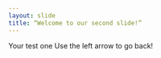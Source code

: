 ```yaml
---
layout: slide
title: “Welcome to our second slide!”
---
```

Your test one
Use the left arrow to go back!
